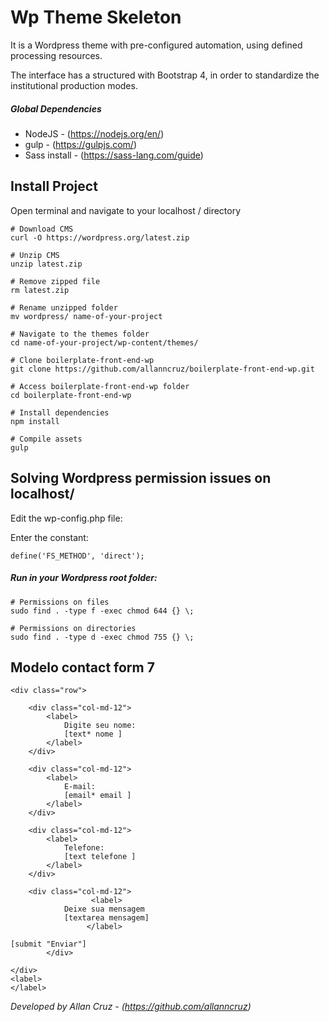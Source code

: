 # Wp Theme Skeleton
It is a Wordpress theme with pre-configured automation, using defined processing resources.

The interface has a structured with Bootstrap 4, in order to standardize the institutional production modes.

##### Global Dependencies

* NodeJS - (https://nodejs.org/en/)
* gulp - (https://gulpjs.com/)
* Sass install - (https://sass-lang.com/guide)

## Install Project
Open terminal and navigate to your localhost / directory


```
# Download CMS
curl -O https://wordpress.org/latest.zip

# Unzip CMS
unzip latest.zip

# Remove zipped file
rm latest.zip

# Rename unzipped folder
mv wordpress/ name-of-your-project

# Navigate to the themes folder
cd name-of-your-project/wp-content/themes/

# Clone boilerplate-front-end-wp
git clone https://github.com/allanncruz/boilerplate-front-end-wp.git

# Access boilerplate-front-end-wp folder
cd boilerplate-front-end-wp

# Install dependencies
npm install

# Compile assets
gulp
```

## Solving Wordpress permission issues on localhost/
  
Edit the wp-config.php file:

Enter the constant:
```
define('FS_METHOD', 'direct');
```

##### Run in your Wordpress root folder:
```
# Permissions on files
sudo find . -type f -exec chmod 644 {} \;

# Permissions on directories
sudo find . -type d -exec chmod 755 {} \;
``` 

## Modelo contact form 7
```
<div class="row">

    <div class="col-md-12">
        <label>
            Digite seu nome:
            [text* nome ]
        </label>
    </div>

    <div class="col-md-12">
        <label>
            E-mail:
            [email* email ]
        </label>
    </div>

    <div class="col-md-12">
        <label>
            Telefone:
            [text telefone ]
        </label>
    </div>

    <div class="col-md-12">
                  <label>
		    Deixe sua mensagem
		    [textarea mensagem]
                 </label>

[submit "Enviar"] 
		</div>

</div>
<label>
</label>
```
*Developed by Allan Cruz - (https://github.com/allanncruz)*
